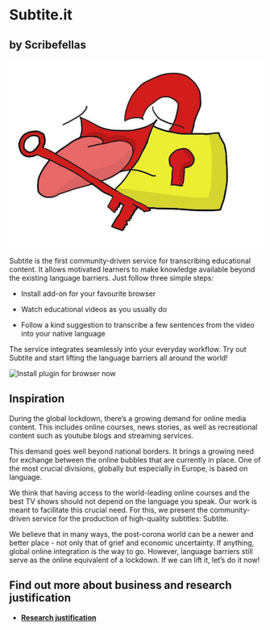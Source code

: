 # Subtite.it
## by Scribefellas

![Lifting the linguistic lockdown](./lable.jpg)

Subtite is the first community-driven service for transcribing educational content. It allows motivated learners to make knowledge available beyond the existing language barriers. Just follow three simple steps:

- Install add-on for your favourite browser

- Watch educational videos as you usually do

- Follow a kind suggestion to transcribe a few sentences from the video into your native language

The service integrates seamlessly into your everyday workflow. Try out Subtite and start lifting the language barriers all around the world!

![Install plugin for browser now](./install.jpg)

## Inspiration

During the global lockdown, there’s a growing demand for online media content. This includes online courses, news stories, as well as recreational content such as youtube blogs and streaming services.

This demand goes well beyond national borders. It brings a growing need for exchange between the online bubbles that are currently in place. One of the most crucial divisions, globally but especially in Europe, is based on language.

We think that having access to the world-leading online courses and the best TV shows should not depend on the language you speak. Our work is meant to facilitate this crucial need. For this, we present the community-driven service for the production of high-quality subtitles: Subtite.

We believe that in many ways, the post-corona world can be a newer and better place - not only that of grief and economic uncertainty. If anything, global online integration is the way to go. However, language barriers still serve as the online equivalent of a lockdown. If we can lift it, let’s do it now!


##  Find out more about business and research justification

- [__Research justification__](./research_modelling.md)
